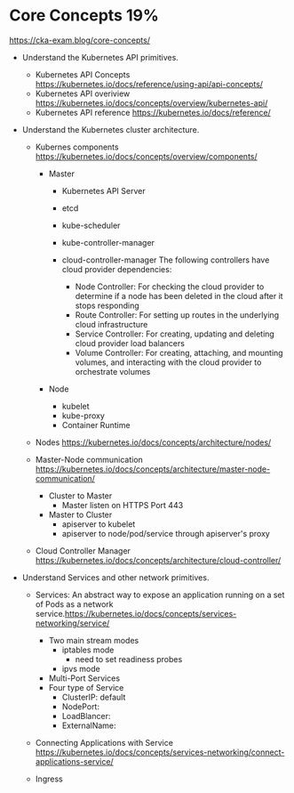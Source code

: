 # Core Concepts 19%
https://cka-exam.blog/core-concepts/

* Understand the Kubernetes API primitives.
  * Kubernetes API Concepts
 https://kubernetes.io/docs/reference/using-api/api-concepts/
  * Kubernetes API overiview
  https://kubernetes.io/docs/concepts/overview/kubernetes-api/
  * Kubernetes API reference
  https://kubernetes.io/docs/reference/


* Understand the Kubernetes cluster architecture.
  * Kubernes components https://kubernetes.io/docs/concepts/overview/components/
    * Master
      * Kubernetes API Server
      * etcd
      * kube-scheduler
      * kube-controller-manager
      * cloud-controller-manager
      The following controllers have cloud provider dependencies:

        * Node Controller: For checking the cloud provider to determine if a node has been deleted in the cloud after it stops responding
        * Route Controller: For setting up routes in the underlying cloud infrastructure
        * Service Controller: For creating, updating and deleting cloud provider load balancers
        * Volume Controller: For creating, attaching, and mounting volumes, and interacting with the cloud provider to orchestrate volumes

    * Node
      * kubelet
      * kube-proxy
      * Container Runtime

  * Nodes https://kubernetes.io/docs/concepts/architecture/nodes/
  * Master-Node communication https://kubernetes.io/docs/concepts/architecture/master-node-communication/
    * Cluster to Master
      * Master listen on HTTPS Port 443
    * Master to Cluster
      * apiserver to kubelet
      * apiserver to node/pod/service through apiserver's proxy  
  * Cloud Controller Manager https://kubernetes.io/docs/concepts/architecture/cloud-controller/

* Understand Services and other network primitives.
  * Services: An abstract way to expose an application running on a set of Pods as a network service.https://kubernetes.io/docs/concepts/services-networking/service/
    * Two main stream modes 
      * iptables mode
        * need to set readiness probes
      * ipvs mode
    * Multi-Port Services
    * Four type of Service
      * ClusterIP: default
      * NodePort:
      * LoadBlancer:
      * ExternalName:

  * Connecting Applications with Service
  https://kubernetes.io/docs/concepts/services-networking/connect-applications-service/
  
  * Ingress 